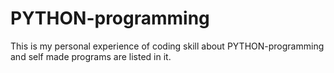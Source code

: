 # PYTHON-programming
This is my personal experience of coding skill about PYTHON-programming and self made programs are listed in it.

